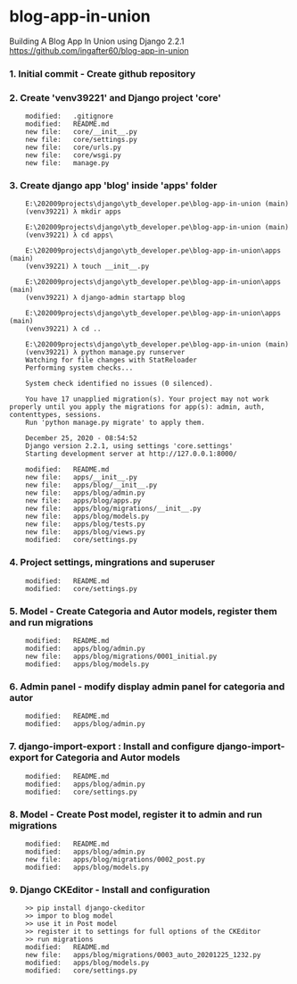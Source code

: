 # blog-app-in-union
Building A Blog App In Union using Django 2.2.1
https://github.com/ingafter60/blog-app-in-union

### 1. Initial commit - Create github repository

### 2. Create 'venv39221' and Django project 'core'

        modified:   .gitignore
        modified:   README.md
        new file:   core/__init__.py
        new file:   core/settings.py
        new file:   core/urls.py
        new file:   core/wsgi.py
        new file:   manage.py

### 3. Create django app 'blog' inside 'apps' folder

		E:\202009projects\django\ytb_developer.pe\blog-app-in-union (main)
		(venv39221) λ mkdir apps
		
		E:\202009projects\django\ytb_developer.pe\blog-app-in-union (main)
		(venv39221) λ cd apps\

		E:\202009projects\django\ytb_developer.pe\blog-app-in-union\apps (main)
		(venv39221) λ touch __init__.py

		E:\202009projects\django\ytb_developer.pe\blog-app-in-union\apps (main)
		(venv39221) λ django-admin startapp blog

		E:\202009projects\django\ytb_developer.pe\blog-app-in-union\apps (main)
		(venv39221) λ cd ..

		E:\202009projects\django\ytb_developer.pe\blog-app-in-union (main)
		(venv39221) λ python manage.py runserver
		Watching for file changes with StatReloader
		Performing system checks...

		System check identified no issues (0 silenced).

		You have 17 unapplied migration(s). Your project may not work properly until you apply the migrations for app(s): admin, auth, contenttypes, sessions.
		Run 'python manage.py migrate' to apply them.

		December 25, 2020 - 08:54:52
		Django version 2.2.1, using settings 'core.settings'
		Starting development server at http://127.0.0.1:8000/

        modified:   README.md
        new file:   apps/__init__.py
        new file:   apps/blog/__init__.py
        new file:   apps/blog/admin.py
        new file:   apps/blog/apps.py
        new file:   apps/blog/migrations/__init__.py
        new file:   apps/blog/models.py
        new file:   apps/blog/tests.py
        new file:   apps/blog/views.py
        modified:   core/settings.py

### 4. Project settings, mingrations and superuser

        modified:   README.md
        modified:   core/settings.py

### 5. Model - Create Categoria and Autor models, register them and run migrations 

        modified:   README.md
        modified:   apps/blog/admin.py
        new file:   apps/blog/migrations/0001_initial.py
        modified:   apps/blog/models.py

### 6. Admin panel - modify display admin panel for categoria and autor

        modified:   README.md
        modified:   apps/blog/admin.py

### 7. django-import-export : Install and configure django-import-export for Categoria and Autor models

        modified:   README.md
        modified:   apps/blog/admin.py
        modified:   core/settings.py

### 8. Model - Create Post model, register it to admin and run migrations

        modified:   README.md
        modified:   apps/blog/admin.py
        new file:   apps/blog/migrations/0002_post.py
        modified:   apps/blog/models.py

### 9. Django CKEditor - Install and configuration

        >> pip install django-ckeditor
        >> impor to blog model
        >> use it in Post model
        >> register it to settings for full options of the CKEditor
        >> run migrations
        modified:   README.md
        new file:   apps/blog/migrations/0003_auto_20201225_1232.py
        modified:   apps/blog/models.py
        modified:   core/settings.py





















































































































































































